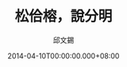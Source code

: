 ---
issue: 65
title: 松佮榕，說分明
author: 邱文錫
date: 2014-04-10T00:00:00.000+08:00
topic: 新知
difficulty: 2
wikidata: Q98095406
wikidata_link: https://www.wikidata.org/wiki/Q98095406
---
